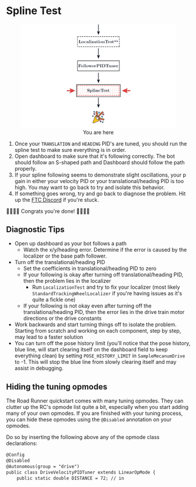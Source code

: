 # Spline Test

<figure align="center">
    <img src="./assets/you-are-here/YouAreHere-SplineTest-quarter.png" alt="You are on the spline test step">
    <figcaption class="mt-2 text-gray-600 text-center">You are here</figcaption>
</figure>

1. Once your `TRANSLATION` and `HEADING` PID's are tuned, you should run the spline test to make sure everything is in order.
2. Open dashboard to make sure that it's following correctly. The bot should follow an S-shaped path and Dashboard should follow the path properly.
3. If your spline following seems to demonstrate slight oscillations, your p gain in either your velocity PID or your translational/heading PID is too high. You may want to go back to try and isolate this behavior.
4. If something goes wrong, try and go back to diagnose the problem. Hit up the [FTC Discord](https://discord.gg/first-tech-challenge) if you're stuck.

<ClientOnly>
  <div class="flex items-center justify-center">
    <HoverConfetti>🎊🎉🎊🎉 Congrats you're done! 🎊🎉🎊🎉</HoverConfetti>
  </div>
</ClientOnly>

## Diagnostic Tips

- Open up dashboard as your bot follows a path
  - Watch the x/y/heading error. Determine if the error is caused by the localizer or the base path follower.
- Turn off the translational/heading PID
  - Set the coefficients in translational/heading PID to zero
  - If your following is okay after turning off translational/heading PID, then the problem lies in the localizer
    - Run `LocalizationTest` and try to fix your localizer (most likely `StandardTrackingWheelLocalizer` if you're having issues as it's quite a fickle one)
  - If your following is not okay even after turning off the translationa/heading PID, then the error lies in the drive train motor directions or the drive constants
- Work backwards and start turning things off to isolate the problem. Starting from scratch and working on each component, step by step, may lead to a faster solution
- You can turn off the pose history limit (you'll notice that the pose history, blue line, will start clearing itself on the dashboard field to keep everything clean) by setting `POSE_HISTORY_LIMIT` in `SampleMecanumDrive` to -1. This will stop the blue line from slowly clearing itself and may assist in debugging.

## Hiding the tuning opmodes

The Road Runner quickstart comes with many tuning opmodes. They can clutter up the RC's opmode list quite a bit, especially when you start adding many of your own opmodes. If you are finished with your tuning process, you can hide these opmodes using the `@Disabled` annotation on your opmodes.

Do so by inserting the following above any of the opmode class declarations:

```java{2}
@Config
@Disabled
@Autonomous(group = "drive")
public class DriveVelocityPIDTuner extends LinearOpMode {
    public static double DISTANCE = 72; // in
```
